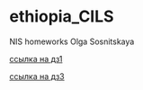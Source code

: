 # ethiopia_CILS
NIS homeworks Olga Sosnitskaya

[ссылка на дз1](https://github.com/Pine-tree-ya/ethiopia_CILS/blob/main/dz1/dz1.md)

[ссылка на дз3](file:///Users/olgasosnickaa/Desktop/dz3/index.html)
